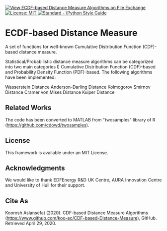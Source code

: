 [![View ECDF-based Distance Measure Algorithms  on File Exchange](https://www.mathworks.com/matlabcentral/images/matlab-file-exchange.svg)](https://uk.mathworks.com/matlabcentral/fileexchange/75282-ecdf-based-distance-measure-algorithms)
 <a href="https://opensource.org/licenses/MIT"><img src="https://img.shields.io/badge/License-MIT-yellow.svg" alt="License: MIT">
  <a href="https://standardjs.com"><img src="https://img.shields.io/badge/code_style-standard-brightgreen.svg" alt="Standard - \Python Style Guide"></a>

# ECDF-based Distance Measure
A set of functions for well-known Cumulative Distribution Function (CDF)-based distance measure.

Statistical/Probabilistic distance measure algorithms can be categorized into two main categories I) Cumulative Distribution Function (CDF)-based and Probability Density Function (PDF)-based. The following algorithms have been implemented:

Wasserstein Distance
Anderson-Darling Distance
Kolmogorov Smirnov Distance
Cramer von Mises Distance
Kuiper Distance

## Related Works
The code has been converted to MATLAB from "twosamples" library of R (https://github.com/cdowd/twosamples).

## License
This framework is available under an MIT License.

## Acknowledgments
<p align="justify">We  would  like  to  thank  EDFEnergy R&D UK Centre, AURA Innovation Centre and University of Hull for their support.</p>

## Cite As
Koorosh Aslansefat (2020). CDF-based Distance Measure Algorithms (https://www.github.com/koo-ec/CDF-based-Distance-Measure), GitHub. Retrieved April 29, 2020.
